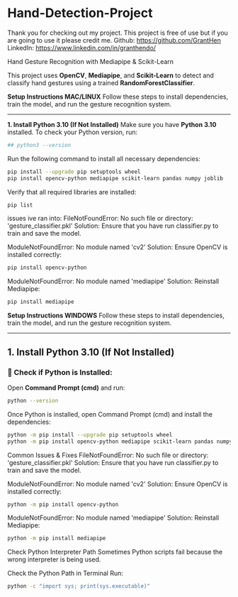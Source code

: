 # Hand-Detection-Project
Thank you for checking out my project. This project is free of use but if you are going
to use it please credit me.
Github: https://github.com/GrantHen
LinkedIn: https://www.linkedin.com/in/granthendo/


Hand Gesture Recognition with Mediapipe & Scikit-Learn

This project uses **OpenCV**, **Mediapipe**, and **Scikit-Learn** to detect and classify hand gestures using a trained **RandomForestClassifier**. 

**Setup Instructions MAC/LINUX**
Follow these steps to install dependencies, train the model, and run the gesture recognition system.

---
 **1. Install Python 3.10 (If Not Installed)**
Make sure you have **Python 3.10** installed. To check your Python version, run:

```bash
## python3 --version
```

Run the following command to install all necessary dependencies:
```bash
pip install --upgrade pip setuptools wheel
pip install opencv-python mediapipe scikit-learn pandas numpy joblib
```

Verify that all required libraries are installed:
```bash
pip list
```

issues ive ran into:
FileNotFoundError: No such file or directory: 'gesture_classifier.pkl'
Solution: Ensure that you have run classifier.py to train and save the model.

ModuleNotFoundError: No module named 'cv2'
Solution: Ensure OpenCV is installed correctly:
```bash 
pip install opencv-python
```

ModuleNotFoundError: No module named 'mediapipe'
Solution: Reinstall Mediapipe:
```bash
pip install mediapipe
```






**Setup Instructions WINDOWS**
Follow these steps to install dependencies, train the model, and run the gesture recognition system.

---

## **1. Install Python 3.10 (If Not Installed)**
### 🔹 Check if Python is Installed:
Open **Command Prompt (cmd)** and run:

```bash
python --version
```

Once Python is installed, open Command Prompt (cmd) and install the dependencies:
```bash
python -m pip install --upgrade pip setuptools wheel
python -m pip install opencv-python mediapipe scikit-learn pandas numpy joblib
```


Common Issues & Fixes
FileNotFoundError: No such file or directory: 'gesture_classifier.pkl'
Solution: Ensure that you have run classifier.py to train and save the model.

ModuleNotFoundError: No module named 'cv2'
Solution: Ensure OpenCV is installed correctly:
```bash
python -m pip install opencv-python
```

ModuleNotFoundError: No module named 'mediapipe'
Solution: Reinstall Mediapipe:
```bash
python -m pip install mediapipe
```




Check Python Interpreter Path
Sometimes Python scripts fail because the wrong interpreter is being used.

Check the Python Path in Terminal
Run:

```bash
python -c "import sys; print(sys.executable)"
```
